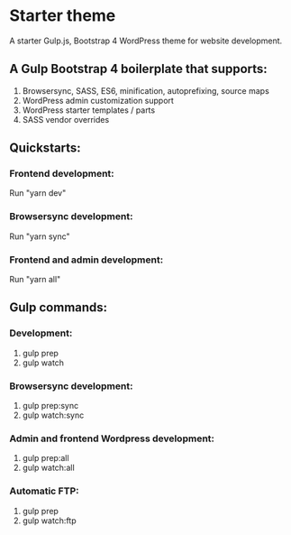 # Starter theme

A starter Gulp.js, Bootstrap 4 WordPress theme for website development.
 
 
## A Gulp Bootstrap 4 boilerplate that supports:

1. Browsersync, SASS, ES6, minification, autoprefixing, source maps
2. WordPress admin customization support
3. WordPress starter templates / parts
4. SASS vendor overrides
 
 
## Quickstarts:

### Frontend development:

Run "yarn dev"

### Browsersync development:

Run "yarn sync"

### Frontend and admin development:

Run "yarn all"
 
 
## Gulp commands:

### Development:

1. gulp prep
2. gulp watch

### Browsersync development:

1. gulp prep:sync
2. gulp watch:sync

### Admin and frontend Wordpress development:

1. gulp prep:all
2. gulp watch:all

### Automatic FTP:

1. gulp prep
2. gulp watch:ftp